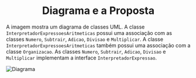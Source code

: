 <h1 align="center">Diagrama e a Proposta</h1>

A imagem mostra um diagrama de classes UML. A classe `InterpretadorExpressoesAritmeticas` possui uma associação com as classes `Numero`, `Subtrair`, `Adicao`, `Divisao` e `Multiplicar`. A classe `InterpretadorExpressoesAritmeticas` também possui uma associação com a classe `Organizacao`. As classes `Numero`, `Subtrair`, `Adicao`, `Divisao` e `Multiplicar` implementam a interface `InterpretadorExpressao`. 

![](./docs/diagram.jpg?raw=true "Diagrama")
